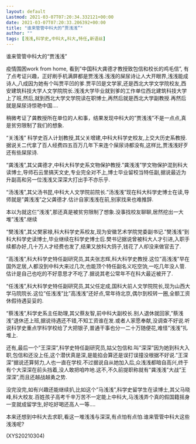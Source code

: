 ```yaml
---
layout: default
Lastmod: 2021-03-07T07:20:34.332121+00:00
date: 2021-03-07T07:20:33.206392+00:00
title: "谁来管管中科大的“贾浅浅”"
author: ""
tags: [浅浅,科学史,中科大,科大,特任,新语丝]
---
```


谁来管管中科大的“贾浅浅”

疫情围困work from home, 看到”中国科大龚德才教授致包信和校长的鸡毛信”, 有了点考证兴趣，正好刷手机满屏都是贾浅浅.浅浅的屎尿诗让人大开眼界,浅浅能成诗人,八成因为她有个叫贾平凹的爹.贾平凹是文学家,还是西北大学文学院校友,西安建筑科技大学人文学院院长.浅浅大学毕业就到爹的工作单位西北建筑科技大学上了班,然后,就到西北大学文学院读在职博士,再然后就是西北大学副教授.再然后就是屎尿诗惊艳中国....

稍微考证了龚教授所在单位的人和事，结果发现中科大的”贾浅浅”不是一点点,真是贫穷限制了我们的想象.

“关浅浅” 科学史百人计划教授,其父关增建,中科大科学史校友,上交大历史系教授.据说关二代拿了百人经费四五百万几年下来连个屎尿诗都没有,这样比,贾浅浅好歹还有些屎尿诗.

“龚浅浅”,其父龚德才,中科大科学史系文物保护教授.”龚浅浅”学文物保护混到科大读博士,导师石云里搞天文史,专业完全对不上,博士毕业留校当特任副,据说最近为升副高和另一位浅浅又深深大打出手不亦乐乎.

“汤浅浅”,其父汤书昆,中科大人文学院前院长.”汤浅浅”现在科大科学史博士在读,导师就是”龚浅浅”之父龚德才.估计自家浅浅在前,别家找来也难推辞.

本以为就这仨”浅浅”,那还真是被贫穷限制了想象.没事找校友聊聊,居然挖出一大堆”浅浅”.继续

“樊浅浅”,其父樊家禄,科大科学史系校友,现为安徽艺术学院党委副书记.”樊浅浅”到科大科学史读博士,毕业继续在科学史博士后.樊书记据说曾被科大人才引进,入职手续都办好,几十万人才经费也发了,结果又放科大鸽子,钱花了人却没来做官去了.

“高浅浅”,科大科学史特任副研究员,其夫张志辉,科大科学史教授.这位”高浅浅”早在国外定居,人都没到中科大来过几次,也能顶个特任副名义吃空饷,一吃几年没人管.估计是自己也吃的不好意思才不吃了.据说其老公常年不在科大最近被开了.

“任浅浅”,科大科学史特任副研究员,其父任定成,国科大前人文学院院长,现为山西大学马院院长.这位”任浅浅”比”高浅浅”还好点,常年待北京,偶尔到校转一圈,全额工资休假待遇妥妥的.

“蔡浅浅”,科学史系主任助理,其父蔡友智,前中科大副校长.别人退休就回家,”蔡浅浅”退休还上班,据说待遇还不错,不知工资谁在发.或者人家愿奉献,没调查不好说.听说科学史重点学科学校给了大把银子,普通干事也分一二十万随便花,难怪”浅浅”扎堆上.

还有,最后一个”王深深”,科学史特任副研究员,姑父包信和.叫”深深”因为她到科大入职,包信和还没上任,这个潜伏真是深,是能掐会算还是误打误撞没根据不好说.”王深深”据说还算努力,人也一直在学校.不过据说自从她加入后,众浅浅都暗自高兴,终于有个大深深在前头挡着,没人敢把咱咋地.这不,不久前提职称就有”龚浅浅”大战”王深深”,而且还越战越勇之势.

没完没完,如有兴趣还能继续扒,比如这个”马浅浅”,科学史留学生在读博士,其父马晓峰,科大校友.百姓孩子高考千辛万苦不一定能上中科大,马浅浅弄个真的假国籍摇身一变就成留学生,好吃好喝还高人一等….

本来还想到中科大去求职,看这一堆浅浅与深深,有点怕有点怕.谁来管管中科大这些浅浅呢?

(XYS20210304)


